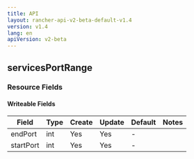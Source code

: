 ```yaml
---
title: API
layout: rancher-api-v2-beta-default-v1.4
version: v1.4
lang: en
apiVersion: v2-beta
---
```


## servicesPortRange



### Resource Fields

#### Writeable Fields

Field | Type | Create | Update | Default | Notes
---|---|---|---|---|---
endPort | int | Yes | Yes | - | 
startPort | int | Yes | Yes | - | 



<br>
